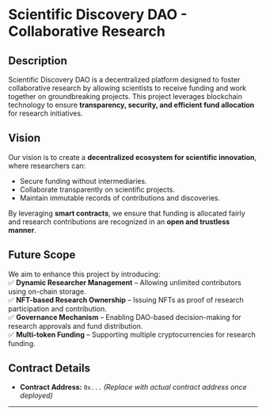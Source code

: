 # **Scientific Discovery DAO - Collaborative Research**  

## **Description**  
Scientific Discovery DAO is a decentralized platform designed to foster collaborative research by allowing scientists to receive funding and work together on groundbreaking projects. This project leverages blockchain technology to ensure **transparency, security, and efficient fund allocation** for research initiatives.  

## **Vision**  
Our vision is to create a **decentralized ecosystem for scientific innovation**, where researchers can:  
- Secure funding without intermediaries.  
- Collaborate transparently on scientific projects.  
- Maintain immutable records of contributions and discoveries.  

By leveraging **smart contracts**, we ensure that funding is allocated fairly and research contributions are recognized in an **open and trustless manner**.  

## **Future Scope**  
We aim to enhance this project by introducing:  
✅ **Dynamic Researcher Management** – Allowing unlimited contributors using on-chain storage.  
✅ **NFT-based Research Ownership** – Issuing NFTs as proof of research participation and contribution.  
✅ **Governance Mechanism** – Enabling DAO-based decision-making for research approvals and fund distribution.  
✅ **Multi-token Funding** – Supporting multiple cryptocurrencies for research funding.  

## **Contract Details**  
- **Contract Address:** `0x...` *(Replace with actual contract address once deployed)*  

---

